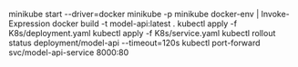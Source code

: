 minikube start --driver=docker
minikube -p minikube docker-env | Invoke-Expression
docker build -t model-api:latest .
kubectl apply -f K8s/deployment.yaml
kubectl apply -f K8s/service.yaml
kubectl rollout status deployment/model-api --timeout=120s
kubectl port-forward svc/model-api-service 8000:80
